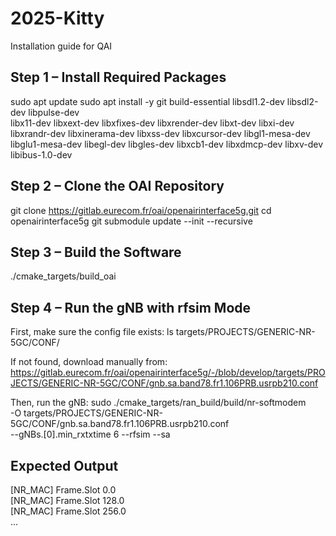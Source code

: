# 2025-Kitty
Installation guide for QAI

## Step 1 – Install Required Packages

sudo apt update
sudo apt install -y git build-essential libsdl1.2-dev libsdl2-dev libpulse-dev \
libx11-dev libxext-dev libxfixes-dev libxrender-dev libxt-dev libxi-dev \
libxrandr-dev libxinerama-dev libxss-dev libxcursor-dev libgl1-mesa-dev \
libglu1-mesa-dev libegl-dev libgles-dev libxcb1-dev libxdmcp-dev libxv-dev \
libibus-1.0-dev

## Step 2 – Clone the OAI Repository

git clone https://gitlab.eurecom.fr/oai/openairinterface5g.git
cd openairinterface5g
git submodule update --init --recursive

## Step 3 – Build the Software

./cmake_targets/build_oai

## Step 4 – Run the gNB with rfsim Mode

First, make sure the config file exists:
ls targets/PROJECTS/GENERIC-NR-5GC/CONF/

If not found, download manually from:
https://gitlab.eurecom.fr/oai/openairinterface5g/-/blob/develop/targets/PROJECTS/GENERIC-NR-5GC/CONF/gnb.sa.band78.fr1.106PRB.usrpb210.conf

Then, run the gNB:
sudo ./cmake_targets/ran_build/build/nr-softmodem \
  -O targets/PROJECTS/GENERIC-NR-5GC/CONF/gnb.sa.band78.fr1.106PRB.usrpb210.conf \
  --gNBs.[0].min_rxtxtime 6 --rfsim --sa

## Expected Output

[NR_MAC]   Frame.Slot 0.0  
[NR_MAC]   Frame.Slot 128.0  
[NR_MAC]   Frame.Slot 256.0  
...
